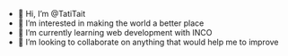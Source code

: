 - 👋 Hi, I’m @TatiTait
- 👀 I’m interested in making the world a better place
- 🌱 I’m currently learning web development with INCO
- 💞️ I’m looking to collaborate on anything that would help me to improve 


